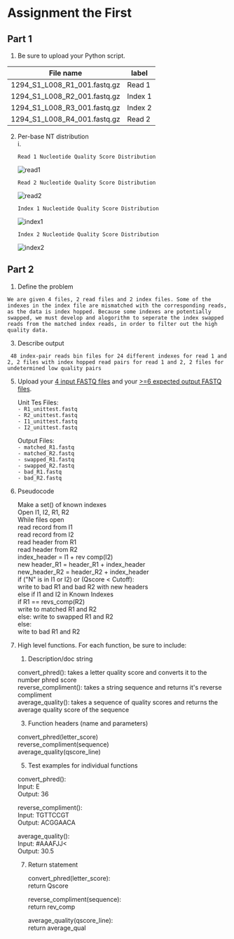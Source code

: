 # Assignment the First

## Part 1
1. Be sure to upload your Python script.

| File name | label |
|---|---|
| 1294_S1_L008_R1_001.fastq.gz | Read 1 |
| 1294_S1_L008_R2_001.fastq.gz | Index 1 |
| 1294_S1_L008_R3_001.fastq.gz | Index 2 |
| 1294_S1_L008_R4_001.fastq.gz | Read 2 |

2. Per-base NT distribution    
   i.  
   
       Read 1 Nucleotide Quality Score Distribution  
      ![read1](https://user-images.githubusercontent.com/52551690/127605116-afde4c14-cac9-479e-b74d-901c19138101.jpeg)  
        
       Read 2 Nucleotide Quality Score Distribution 
      ![read2](https://user-images.githubusercontent.com/52551690/127605235-fcde86c2-de8c-4b86-9a78-c76bd29630c1.jpeg)  
    
       Index 1 Nucleotide Quality Score Distribution 
      ![index1](https://user-images.githubusercontent.com/52551690/127605279-8872b689-1860-4bd3-8e8a-621b363476e5.jpeg)  
    
       Index 2 Nucleotide Quality Score Distribution 
      ![index2](https://user-images.githubusercontent.com/52551690/127605356-ea9afaf6-6203-460b-a4c9-fb71a2cc40b3.jpeg)      
    
## Part 2
1. Define the problem

``` We are given 4 files, 2 read files and 2 index files. Some of the indexes in the index file are mismatched with the corresponding reads, as the data is index hopped. Because some indexes are potentially swapped, we must develop and alogorithm to seperate the index swapped reads from the matched index reads, in order to filter out the high quality data.   ```

3. Describe output

``` 48 index-pair reads bin files for 24 different indexes for read 1 and 2, 2 files with index hopped read pairs for read 1 and 2, 2 files for undetermined low quality pairs```

5. Upload your [4 input FASTQ files](../TEST-input_FASTQ) and your [>=6 expected output FASTQ files](../TEST-output_FASTQ).

   Unit Tes Files:  
   ``` - R1_unittest.fastq ```    
   ``` - R2_unittest.fastq ```  
   ``` - I1_unittest.fastq ```  
   ``` - I2_unittest.fastq ```  
   
   Output Files:  
   ``` - matched_R1.fastq ```     
   ``` - matched_R2.fastq ```   
   ``` - swapped_R1.fastq ```   
   ``` - swapped_R2.fastq ```  
   ``` - bad_R1.fastq ```     
   ``` - bad_R2.fastq ```   


7. Pseudocode
   
   Make a set() of known indexes   
      Open I1, I2, R1, R2   
      While files open    
         read record from I1      
         read record from I2  
         read header from R1   
         read header from R2  
         index_header = I1 + rev comp(I2)    
         new header_R1 = header_R1 + index_header   
         new_header_R2 = header_R2 + index_header      
         if ("N" is in I1 or I2) or (Qscore < Cutoff):           
         write to bad R1 and bad R2 with new headers    
         else if I1 and I2 in Known Indexes    
            if R1 == revs_comp(R2)   
            write to matched R1 and R2   
            else: 
               write to swapped R1 and R2  
         else:    
           wite to bad R1 and R2  

8. High level functions. For each function, be sure to include:  
    1. Description/doc string      

      convert_phred(): takes a letter quality score and converts it to the number phred score   
      reverse_compliment(): takes a string sequence and returns it's reverse compliment    
      average_quality(): takes a sequence of quality scores and returns the average quality score of the sequence     

    3. Function headers (name and parameters)    

      convert_phred(letter_score)  
      reverse_compliment(sequence)  
      average_quality(qscore_line)      

    5. Test examples for individual functions        

      convert_phred():  
         Input: E  
         Output: 36    
         
      reverse_compliment():    
         Input: TGTTCCGT  
         Output: ACGGAACA               
      
      average_quality():     
         Input: #AAAFJJ<    
         Output: 30.5  
         
    7. Return statement        

         convert_phred(letter_score):    
            return Qscore
            
         reverse_compliment(sequence):    
            return rev_comp  
            
         average_quality(qscore_line):      
            return average_qual     
            
            
         
         
         
         
